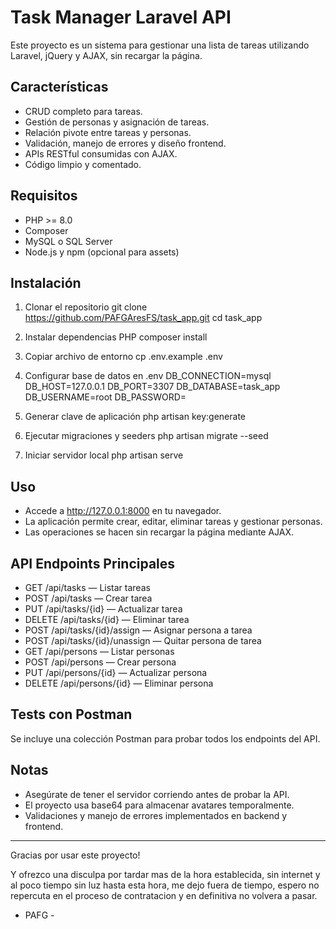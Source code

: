 # Task Manager Laravel API

Este proyecto es un sistema para gestionar una lista de tareas utilizando Laravel, jQuery y AJAX, sin recargar la página.

## Características

- CRUD completo para tareas.
- Gestión de personas y asignación de tareas.
- Relación pivote entre tareas y personas.
- Validación, manejo de errores y diseño frontend.
- APIs RESTful consumidas con AJAX.
- Código limpio y comentado.

## Requisitos

- PHP >= 8.0
- Composer
- MySQL o SQL Server
- Node.js y npm (opcional para assets)

## Instalación

1. Clonar el repositorio
git clone https://github.com/PAFGAresFS/task_app.git
cd task_app

2. Instalar dependencias PHP
composer install

3. Copiar archivo de entorno
cp .env.example .env

4. Configurar base de datos en .env
DB_CONNECTION=mysql
DB_HOST=127.0.0.1
DB_PORT=3307
DB_DATABASE=task_app
DB_USERNAME=root
DB_PASSWORD=

5. Generar clave de aplicación
php artisan key:generate

6. Ejecutar migraciones y seeders
php artisan migrate --seed

7. Iniciar servidor local
php artisan serve

## Uso

- Accede a http://127.0.0.1:8000 en tu navegador.
- La aplicación permite crear, editar, eliminar tareas y gestionar personas.
- Las operaciones se hacen sin recargar la página mediante AJAX.

## API Endpoints Principales

- GET /api/tasks — Listar tareas
- POST /api/tasks — Crear tarea
- PUT /api/tasks/{id} — Actualizar tarea
- DELETE /api/tasks/{id} — Eliminar tarea
- POST /api/tasks/{id}/assign — Asignar persona a tarea
- POST /api/tasks/{id}/unassign — Quitar persona de tarea
- GET /api/persons — Listar personas
- POST /api/persons — Crear persona
- PUT /api/persons/{id} — Actualizar persona
- DELETE /api/persons/{id} — Eliminar persona

## Tests con Postman

Se incluye una colección Postman para probar todos los endpoints del API.

## Notas

- Asegúrate de tener el servidor corriendo antes de probar la API.
- El proyecto usa base64 para almacenar avatares temporalmente.
- Validaciones y manejo de errores implementados en backend y frontend.

---

Gracias por usar este proyecto!

Y ofrezco una disculpa por tardar mas de la hora establecida, sin internet y al poco tiempo sin luz hasta esta hora, me dejo fuera de tiempo, espero no repercuta en el proceso de contratacion y en definitiva no volvera a pasar.

- PAFG -
